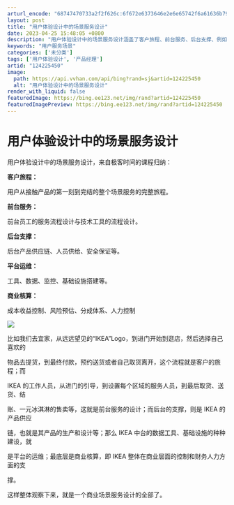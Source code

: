```yaml
---
arturl_encode: "68747470733a2f2f626c:6f672e6373646e2e6e65742f6a61636b79726f6e677669702f:61727469636c652f64657461696c732f313234323235343530"
layout: post
title: "用户体验设计中的场景服务设计"
date: 2023-04-25 15:48:05 +0800
description: "用户体验设计中的场景服务设计涵盖了客户旅程、前台服务、后台支撑、例如，宜家的购物过程"
keywords: "用户服务场景"
categories: ['未分类']
tags: ['用户体验设计', '产品经理']
artid: "124225450"
image:
  path: https://api.vvhan.com/api/bing?rand=sj&artid=124225450
  alt: "用户体验设计中的场景服务设计"
render_with_liquid: false
featuredImage: https://bing.ee123.net/img/rand?artid=124225450
featuredImagePreview: https://bing.ee123.net/img/rand?artid=124225450
---
```


# 用户体验设计中的场景服务设计

用户体验设计中的场景服务设计，来自极客时间的课程归纳：

**客户旅程：**

用户从接触产品的第一刻到完结的整个场景服务的完整旅程。

**前台服务：**

前台员工的服务流程设计与技术工具的流程设计。

**后台支撑：**

后台产品供应链、人员供给、安全保证等。

**平台运维：**

工具、数据、监控、基础设施搭建等。

**商业核算：**

成本收益控制、风险预估、分成体系、人力控制
  
![](https://i-blog.csdnimg.cn/blog_migrate/020c2c0eb28046d212bd518862e1b705.png)

比如我们去宜家，从远远望见的“IKEA”Logo，到进门开始到逛店，然后选择自己喜欢的

物品去提货，到最终付款，预约送货或者自己取货离开，这个流程就是客户的旅程；而

IKEA 的工作人员，从进门的引导，到设置每个区域的服务人员，到最后取货、送货、结

账、一元冰淇淋的售卖等，这就是前台服务的设计；而后台的支撑，则是 IKEA 的产品供应

链，也就是其产品的生产和设计等；那么 IKEA 中台的数据工具、基础设施的种种建设，就

是平台的运维；最底层是商业核算，即 IKEA 整体在商业层面的控制和财务人力方面的支

撑。

这样整体观察下来，就是一个商业场景服务设计的全部了。